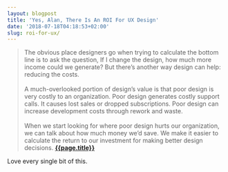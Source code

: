 ```yaml
---
layout: blogpost
title: 'Yes, Alan, There Is An ROI For UX Design'
date: '2018-07-18T04:18:53+02:00'
slug: roi-for-ux/
---
```

>The obvious place designers go when trying to calculate the bottom line is to ask the question, If I change the design, how much more income could we generate? But there’s another way design can help: reducing the costs.
<br /><br />
A much-overlooked portion of design’s value is that poor design is very costly to an organization. Poor design generates costly support calls. It causes lost sales or dropped subscriptions. Poor design can increase development costs through rework and waste.
<br /><br />
When we start looking for where poor design hurts our organization, we can talk about how much money we’d save. We make it easier to calculate the return to our investment for making better design decisions.
**[{{page.title}}](https://articles.uie.com/yes-alan-there-is-an-roi-for-ux-design/)**

Love every single bit of this. 
